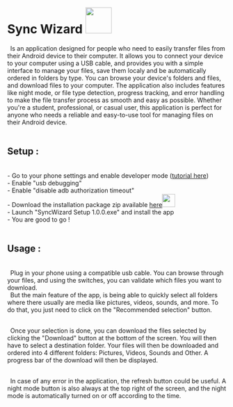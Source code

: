 # Sync Wizard <img src="https://user-images.githubusercontent.com/112857106/223279489-fe3b53ea-9334-417a-a5ca-4cb31b80b375.png" style="width: 60px;">
&ensp;Is an application designed for people who need to easily transfer files from their Android device to their computer. It allows you to connect your device to your computer
using a USB cable, and provides you with a simple interface to manage your files, save them localy and be automatically ordered in folders by type. You can browse your device's folders and files, and download files to your computer. The application also includes features like night mode, or file type detection, progress tracking, and error handling to make the file transfer process as smooth and easy as possible. Whether you're a student, professional, or casual user, this application is perfect for anyone who needs a reliable and easy-to-use tool for managing files on their Android device.
<br><br>

<h2>Setup : </h2> &ensp; 
<br>- Go to your phone settings and enable developer mode (<a href="https://developer.android.com/studio/debug/dev-options?hl=en">tutorial here</a>)
<br>- Enable "usb debugging"
<br>- Enable "disable adb authorization timeout"
<br>- Download the installation package zip available <a href="https://mega.nz/folder/001lGbSD#M99KjYgq_3kS0N49Sh9usw" style="font-size=30px;">here<img src="https://user-images.githubusercontent.com/112857106/223517565-8b8d33a7-2e78-4049-a2f9-46cf9899d1c7.png" style="width: 30px;"></a>
<br>- Launch "SyncWizard Setup 1.0.0.exe" and install the app
<br>- You are good to go !
<br><br>

<h2>Usage : </h2> &ensp;<br>
&ensp;Plug in your phone using a compatible usb cable. You can browse through your files, and using the switches, you can validate which files you want to download.
<br>&ensp;But the main feature of the app, is being able to quickly select all folders where there usually are media like pictures, videos, sounds, and more. To do that, you just need to click on the "Recommended selection" button. 

<br>&ensp;Once your selection is done, you can download the files selected by clicking the "Download" button at the bottom of the screen. You will then have to select a destination folder. Your files will then be downloaded and ordered into 4 different folders: Pictures, Videos, Sounds and Other. A progress bar of the download will then be displayed.

<br>&ensp;In case of any error in the application, the refresh button could be useful. A night mode button is also always at the top right of the screen, and the night mode is automatically turned on or off according to the time.
